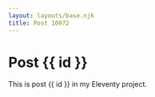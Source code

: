 ```yaml
---
layout: layouts/base.njk
title: Post 10972
---
```


# Post {{ id }}

This is post {{ id }} in my Eleventy project.
